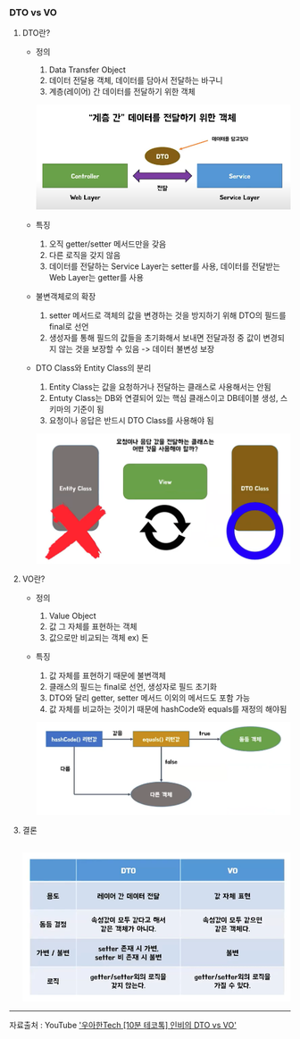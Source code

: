 ### DTO vs VO

1. DTO란?

   - 정의

     1. Data Transfer Object
     2. 데이터 전달용 객체, 데이터를 담아서 전달하는 바구니
     3. 계층(레이어) 간 데이터를 전달하기 위한 객체

     ![dto](DTO_VO.assets/dto.png)

     

   - 특징

     1. 오직 getter/setter 메서드만을 갖음
     2. 다른 로직을 갖지 않음
     3. 데이터를 전달하는 Service Layer는 setter를 사용, 데이터를 전달받는 Web Layer는 getter를 사용

   - 불변객체로의 확장

     1. setter 메서드로 객체의 값을 변경하는 것을 방지하기 위해 DTO의 필드를 final로 선언
     2. 생성자를 통해 필드의 값들을 초기화해서 보내면 전달과정 중 값이 변경되지 않는 것을 보장할 수 있음 -> 데이터 불변성 보장

   - DTO Class와 Entity Class의 분리

     1. Entity Class는 값을 요청하거나 전달하는 클래스로 사용해서는 안됨
     2. Entuty Class는 DB와 연결되어 있는 핵심 클래스이고 DB테이블 생성, 스키마의 기준이 됨
     3. 요청이나 응답은 반드시 DTO Class를 사용해야 됨

     ![dto_entity](DTO_VO.assets/dto_entity.png)

2. VO란?

   - 정의

     1. Value Object
     2. 값 그 자체를 표현하는 객체
     3. 값으로만 비교되는 객체 ex) 돈

   - 특징

     1. 값 자체를 표현하기 때문에 불변객체
     2. 클래스의 필드는 final로 선언, 생성자로 필드 초기화
     3. DTO와 달리 getter, setter 메서드 이외의 메서드도 포함 가능
     4. 값 자체를 비교하는 것이기 때문에 hashCode와 equals를 재정의 해야됨

     ![hash_equals](DTO_VO.assets/hash_equals.png)

3. 결론

   ​		![dto_vo](DTO_VO.assets/dto_vo.png)

***

자료출처 : YouTube ['우아한Tech [10분 테코톡] 인비의 DTO vs VO'](https://www.youtube.com/watch?v=z5fUkck_RZM)